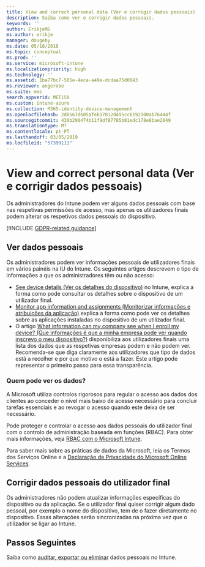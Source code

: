 ```yaml
---
title: View and correct personal data (Ver e corrigir dados pessoais)
description: Saiba como ver e corrigir dados pessoais.
keywords: ''
author: ErikjeMS
ms.author: erikje
manager: dougeby
ms.date: 05/18/2018
ms.topic: conceptual
ms.prod: ''
ms.service: microsoft-intune
ms.localizationpriority: high
ms.technology: ''
ms.assetid: 1ba77bc7-505e-4eca-a49e-dcdaa75d0043
ms.reviewer: angerobe
ms.suite: ems
search.appverid: MET150
ms.custom: intune-azure
ms.collection: M365-identity-device-management
ms.openlocfilehash: 2d0567d605afeb37812d495cc6192100ab76444f
ms.sourcegitcommit: 430b290474b11f9df87785b01edc178e6bae2049
ms.translationtype: MT
ms.contentlocale: pt-PT
ms.lasthandoff: 03/05/2019
ms.locfileid: "57399111"
---
```

# <a name="view-and-correct-personal-data"></a>View and correct personal data (Ver e corrigir dados pessoais)

Os administradores do Intune podem ver alguns dados pessoais com base nas respetivas permissões de acesso, mas apenas os utilizadores finais podem alterar os respetivos dados pessoais do dispositivo.

[!INCLUDE [GDPR-related guidance](./includes/gdpr-dsr-and-stp-note.md)]


## <a name="view-personal-data"></a>Ver dados pessoais

Os administradores podem ver informações pessoais de utilizadores finais em vários painéis na IU do Intune. Os seguintes artigos descrevem o tipo de informações a que os administradores têm ou não acesso:
- [See device details (Ver os detalhes do dispositivo)](device-inventory.md) no Intune, explica a forma como pode consultar os detalhes sobre o dispositivo de um utilizador final.
- [Monitor app information and assignments (Monitorizar informações e atribuições da aplicação)](apps-monitor.md) explica a forma como pode ver os detalhes sobre as aplicações instaladas no dispositivo de um utilizador final.
- O artigo [What information can my company see when I enroll my device? (Que informações é que a minha empresa pode ver quando inscrevo o meu dispositivo?)](https://docs.microsoft.com/intune-user-help/what-info-can-your-company-see-when-you-enroll-your-device-in-intune) disponibiliza aos utilizadores finais uma lista dos dados que as respetivas empresas podem e não podem ver. Recomenda-se que diga claramente aos utilizadores que tipo de dados está a recolher e por que motivo o está a fazer. Este artigo pode representar o primeiro passo para essa transparência.

### <a name="who-can-view-the-data"></a>Quem pode ver os dados?

A Microsoft utiliza controlos rigorosos para regular o acesso aos dados dos clientes ao conceder o nível mais baixo de acesso necessário para concluir tarefas essenciais e ao revogar o acesso quando este deixa de ser necessário. 

Pode proteger e controlar o acesso aos dados pessoais do utilizador final com o controlo de administração baseada em funções (RBAC). Para obter mais informações, veja [RBAC com o Microsoft Intune](role-based-access-control.md).

Para saber mais sobre as práticas de dados da Microsoft, leia os Termos dos Serviços Online e a [Declaração de Privacidade do Microsoft Online Services](http://go.microsoft.com/fwlink/p/?linkid=131004&clcid=0x409). 

## <a name="correct-end-user-personal-data"></a>Corrigir dados pessoais do utilizador final

Os administradores não podem atualizar informações específicas do dispositivo ou da aplicação. Se o utilizador final quiser corrigir algum dado pessoal, por exemplo o nome do dispositivo, tem de o fazer diretamente no dispositivo. Essas alterações serão sincronizadas na próxima vez que o utilizador se ligar ao Intune.


## <a name="next-steps"></a>Passos Seguintes

Saiba como [auditar, exportar ou eliminar](privacy-data-audit-export-delete.md) dados pessoais no Intune.
